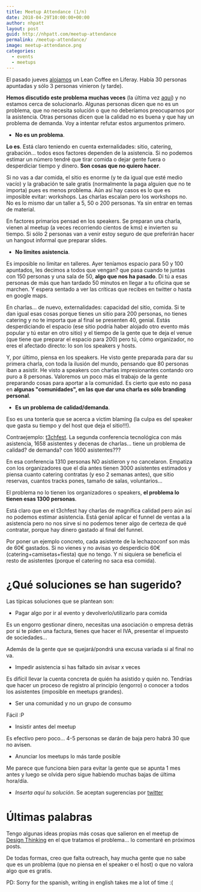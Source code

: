 ```yaml
---
title: Meetup Attendance (1/n)
date: 2018-04-29T10:00:00+00:00
author: nhpatt
layout: post
guid: http://nhpatt.com/meetup-attendance
permalink: /meetup-attendance/
image: meetup-attendance.png
categories:
  - events
  - meetups
---
```


El pasado jueves [alojamos](https://www.meetup.com/es-ES/madriagil/events/jzrgmpyxgbjc/) un Lean Coffee en Liferay. 
Había 30 personas apuntadas y sólo 3 personas vinieron (y tarde).

**Hemos discutido este problema muchas veces** (la última vez [aquí](https://groups.google.com/forum/#!topic/agile-spain/3pwS_mmN7lc)) y no estamos cerca de solucionarlo. Algunas personas dicen que no es un problema,
que no necesita solución o que no deberíamos preocuparnos por la asistencia. Otras personas dicen que la calidad no es buena y que 
hay un problema de demanda. Voy a intentar refutar estos argumentos primero.

* **No es un problema**. 

**Lo es**. Está claro teniendo en cuenta externalidades: sitio, catering, grabación... todos esos factores dependen de la asistencia. 
Si no podemos estimar un número tendré que tirar comida o dejar gente fuera o desperdiciar tiempo y dinero. **Son cosas que no quiero hacer**.

Si no vas a dar comida, el sitio es enorme (y te da igual que esté medio vacío) y la grabación te sale gratis (normalmente la paga alguien 
que no te importa) pues es menos problema. Aún así hay casos es lo que es imposible evitar: workshops. Las charlas escalan pero los workshops no.
No es lo mismo dar un taller a 5, 50 o 200 personas. Ya sin entrar en temas de material.

En factores primarios pensad en los speakers. Se preparan una charla, vienen al meetup (a veces recorriendo cientos de kms) e
invierten su tiempo. Si sólo 2 personas van a venir estoy seguro de que preferirán hacer un hangout informal que preparar slides.

* **No limites asistencia**.

Es imposible no limitar en talleres. Ayer teníamos espacio para 50 y 100 apuntados, les decimos a todos que vengan? que pasa cuando te juntas
con 150 personas y una sala de 50, **algo que nos ha pasado**. Di tú a esas personas de más que han tardado 50 minutos en llegar a tu oficina que se
marchen. Y espera sentado a ver las críticas que recibes en twitter o hasta en google maps.

En charlas... de nuevo, externalidades: capacidad del sitio, comida. Si te dan igual esas cosas porque tienes un sitio para 200 personas, no 
tienes catering y no te importa que al final se presenten 40, genial. Estás desperdiciando el espacio (ese sitio podría haber alojado otro evento
más popular y tú estar en otro sitio) y el tiempo de la gente que te deja el venue (que tiene que preparar el espacio para 200) pero tú, cómo organizador, 
no eres el afectado directo: lo son los speakers y hosts.

Y, por último, piensa en los speakers. He visto gente preparada para dar su primera charla, con toda la ilusión del mundo, pensando que 80 personas
iban a asistir. He visto a speakers con charlas impresionantes contando oro puro a 8 personas. Valoremos un poco más el trabajo
de la gente preparando cosas para aportar a la comunidad. Es cierto que esto no pasa en **algunas "comunidades", en las que dar una 
charla es sólo branding personal**.

* **Es un problema de calidad/demanda**.

Eso es una tontería que se acerca a victim blaming (la culpa es del speaker que gasta su tiempo y del host que deja el sitio!!!).

Contraejemplo: [t3chfest](https://pbs.twimg.com/media/DY43T0IXcAA0Yfj.jpg). La segunda conferencia tecnológica con más asistencia,
1658 asistentes y decenas de charlas... tiene un problema de calidad? de demanda? con 1600 asistentes???

En esa conferencia 1310 personas NO asistieron y no cancelaron. Empatiza con los organizadores que el día antes tienen 3000 asistentes estimados 
y piensa cuanto catering contratas (y eso 2 semanas antes), que sitio reservas, cuantos tracks pones, tamaño de salas, voluntarios...

El problema no lo tienen los organizadores o speakers, **el problema lo tienen esas 1300 personas**.

Está claro que en el t3chfest hay charlas de magnífica calidad pero aún así no podemos estimar asistencia. Está genial aplicar
el funnel de ventas a la asistencia pero no nos sirve si no podemos tener algo de certeza de qué contratar, porque hay dinero
gastado al final del funnel.

Por poner un ejemplo concreto, cada asistente de la lechazoconf son más de 60€ gastados. Si no vienes y no avisas yo 
desperdicio 60€ (catering+camisetas+fiesta) que no tengo. Y ni siquiera se beneficia el resto de asistentes (porque el catering no saca esa comida).

# ¿Qué soluciones se han sugerido?

Las típicas soluciones que se plantean son:

* Pagar algo por ir al evento y devolverlo/utilizarlo para comida

Es un engorro gestionar dinero, necesitas una asociación o empresa detrás por si te piden una factura, tienes que hacer el IVA,
presentar el impuesto de sociedades...

Además de la gente que se quejará/pondrá una excusa variada si al final no va.

* Impedir asistencia si has faltado sin avisar x veces

Es difícil llevar la cuenta concreta de quién ha asistido y quién no. Tendrías que hacer un proceso de registro al principio (engorro)
o conocer a todos los asistentes (imposible en meetups grandes). 

* Ser una comunidad y no un grupo de consumo

Fácil :P

* Insistir antes del meetup

Es efectivo pero poco... 4-5 personas se darán de baja pero habrá 30 que no avisen.

* Anunciar los meetups lo más tarde posible

Me parece que funciona bien para evitar la gente que se apunta 1 mes antes y luego se olvida pero sigue habiendo muchas bajas de última hora/día. 

* _Inserta aquí tu solución_. Se aceptan sugerencias por [twitter](https://twitter.com/nhpatt)

# Últimas palabras

Tengo algunas ideas propias más cosas que salieron en el meetup de [Design Thinking](https://www.meetup.com/es-ES/madriagil/events/249187636/) en el que 
tratamos el problema... lo comentaré en próximos posts.

De todas formas, creo que falta outreach, hay mucha gente que no sabe que es un problema (que no piensa en el speaker o el host) o que no valora
algo que es gratis.

PD: Sorry for the spanish, writing in english takes me a lot of time :(